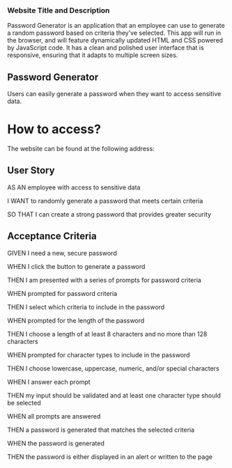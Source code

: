 ### Website Title and Description
Password Generator is an application that an employee can use to generate a random password based on criteria they’ve selected. This app will run in the browser, and will feature dynamically updated HTML and CSS powered by JavaScript code. It has a clean and polished user interface that is responsive, ensuring that it adapts to multiple screen sizes.

## Password Generator
Users can easily generate a password when they want to access sensitive data.

# How to access?
The website can be found at the following address: 


## User Story
AS AN employee with access to sensitive data

I WANT to randomly generate a password that meets certain criteria

SO THAT I can create a strong password that provides greater security

## Acceptance Criteria

GIVEN I need a new, secure password

WHEN I click the button to generate a password

THEN I am presented with a series of prompts for password criteria

WHEN prompted for password criteria

THEN I select which criteria to include in the password

WHEN prompted for the length of the password

THEN I choose a length of at least 8 characters and no more than 128 characters

WHEN prompted for character types to include in the password

THEN I choose lowercase, uppercase, numeric, and/or special characters

WHEN I answer each prompt

THEN my input should be validated and at least one character type should be selected

WHEN all prompts are answered

THEN a password is generated that matches the selected criteria

WHEN the password is generated

THEN the password is either displayed in an alert or written to the page

